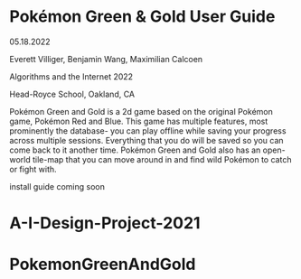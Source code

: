 # **Pokémon Green & Gold User Guide**

05.18.2022

Everett Villiger, Benjamin Wang, Maximilian Calcoen

Algorithms and the Internet 2022

Head-Royce School, Oakland, CA


Pokémon Green and Gold is a 2d game based on the original Pokémon game, Pokémon Red and Blue. This game has multiple features, most prominently the database- you can play offline while saving your progress across multiple sessions. Everything that you do will be saved so you can come back to it another time. Pokémon Green and Gold also has an open-world tile-map that you can move around in and find wild Pokémon to catch or fight with.

install guide coming soon
# A-I-Design-Project-2021
# PokemonGreenAndGold
